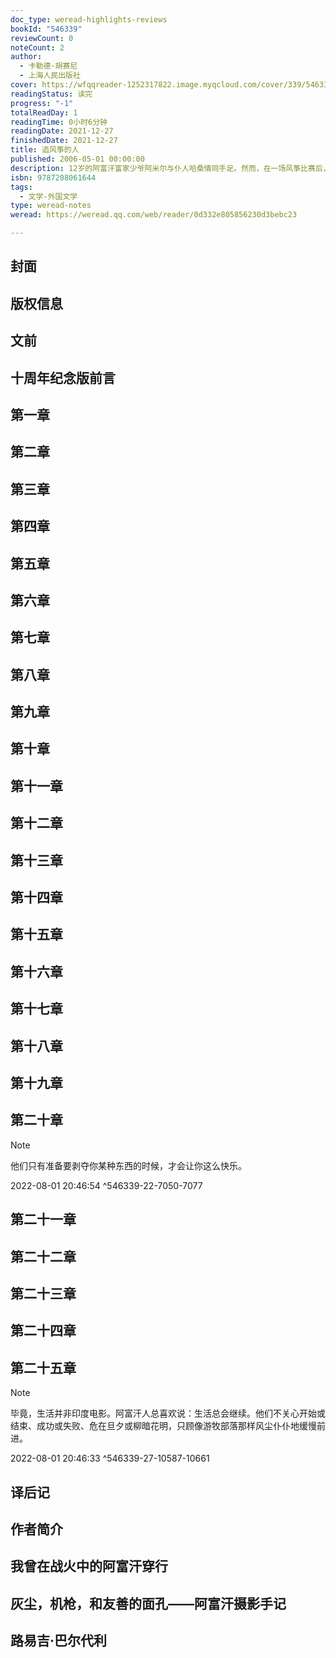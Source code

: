 ```yaml
---
doc_type: weread-highlights-reviews
bookId: "546339"
reviewCount: 0
noteCount: 2
author:
  - 卡勒德·胡赛尼
  - 上海人民出版社
cover: https://wfqqreader-1252317822.image.myqcloud.com/cover/339/546339/t7_546339.jpg
readingStatus: 读完
progress: "-1"
totalReadDay: 1
readingTime: 0小时6分钟
readingDate: 2021-12-27
finishedDate: 2021-12-27
title: 追风筝的人
published: 2006-05-01 00:00:00
description: 12岁的阿富汗富家少爷阿米尔与仆人哈桑情同手足。然而，在一场风筝比赛后，发生了一件悲惨不堪的事，阿米尔为自己的懦弱感到自责和痛苦，逼走了哈桑，不久，自己也跟随父亲逃往美国。成年后的阿米尔始终无法原谅自己当年对哈桑的背叛。为了赎罪，阿米尔再度踏上暌违二十多年的故乡，希望能为不幸的好友尽最后一点心力，却发现一个惊天谎言，儿时的噩梦再度重演，阿米尔该如何抉择？
isbn: 9787208061644
tags:
  - 文学-外国文学
type: weread-notes
weread: https://weread.qq.com/web/reader/0d332e805856230d3bebc23

---
```



## 封面

## 版权信息

## 文前

## 十周年纪念版前言

## 第一章

## 第二章

## 第三章

## 第四章

## 第五章

## 第六章

## 第七章

## 第八章

## 第九章

## 第十章

## 第十一章

## 第十二章

## 第十三章

## 第十四章

## 第十五章

## 第十六章

## 第十七章

## 第十八章

## 第十九章

## 第二十章

> [!NOTE] 
> 他们只有准备要剥夺你某种东西的时候，才会让你这么快乐。
> 
> 2022-08-01 20:46:54 ^546339-22-7050-7077

## 第二十一章

## 第二十二章

## 第二十三章

## 第二十四章

## 第二十五章

> [!NOTE] 
> 毕竟，生活并非印度电影。阿富汗人总喜欢说：生活总会继续。他们不关心开始或结束、成功或失败、危在旦夕或柳暗花明，只顾像游牧部落那样风尘仆仆地缓慢前进。
> 
> 2022-08-01 20:46:33 ^546339-27-10587-10661

## 译后记

## 作者简介

## 我曾在战火中的阿富汗穿行

## 灰尘，机枪，和友善的面孔——阿富汗摄影手记

## 路易吉·巴尔代利

